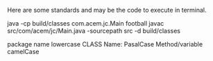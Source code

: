 Here are some standards and may be the code to execute in terminal.

java -cp build/classes com.acem.jc.Main football
javac src/com/acem/jc/Main.java  -sourcepath src -d build/classes

package name lowercase
CLASS Name: PasalCase
Method/variable camelCase